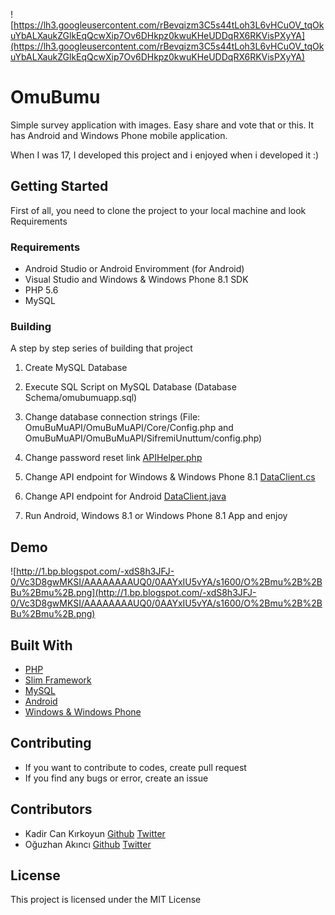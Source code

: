 ![https://lh3.googleusercontent.com/rBevqizm3C5s44tLoh3L6vHCuOV_tqOkuYbALXaukZGlkEqQcwXip7Ov6DHkpz0kwuKHeUDDqRX6RKVisPXyYA](https://lh3.googleusercontent.com/rBevqizm3C5s44tLoh3L6vHCuOV_tqOkuYbALXaukZGlkEqQcwXip7Ov6DHkpz0kwuKHeUDDqRX6RKVisPXyYA)

# OmuBumu

Simple survey application with images. Easy share and vote that or this. It has Android and Windows Phone mobile application. 

When I was 17, I developed this project and i enjoyed when i developed it :)

## Getting Started

First of all, you need to clone the project to your local machine and look Requirements

### Requirements

* Android Studio or Android Enviromment (for Android)
* Visual Studio and Windows & Windows Phone 8.1 SDK
* PHP 5.6
* MySQL

### Building

A step by step series of building that project

1. Create MySQL Database

2. Execute SQL Script on MySQL Database (Database Schema/omubumuapp.sql)

3. Change database connection strings (File: OmuBuMuAPI/OmuBuMuAPI/Core/Config.php and OmuBuMuAPI/OmuBuMuAPI/SifremiUnuttum/config.php)

4. Change password reset link [APIHelper.php](https://github.com/peacecwz/Omubumu/blob/478d7f615168cb2acfa6e043258cac47293b97c0/OmuBuMuAPI/OmuBuMuAPI/Helpers/APIHelper.php#L150)

5. Change API endpoint for Windows & Windows Phone 8.1 [DataClient.cs](https://github.com/peacecwz/Omubumu/blob/478d7f615168cb2acfa6e043258cac47293b97c0/OmuBumuUA/OmuBumu/OmuBumu.Shared/Common/DataClient.cs#L30)

6. Change API endpoint for Android [DataClient.java](https://github.com/peacecwz/Omubumu/blob/478d7f615168cb2acfa6e043258cac47293b97c0/Android/app/src/main/java/com/hsd/omubumu/Common/DataClient.java#L30)

7. Run Android, Windows 8.1 or Windows Phone 8.1 App and enjoy

## Demo

![http://1.bp.blogspot.com/-xdS8h3JFJ-0/Vc3D8gwMKSI/AAAAAAAAUQ0/0AAYxIU5vYA/s1600/O%2Bmu%2B%2BBu%2Bmu%2B.png](http://1.bp.blogspot.com/-xdS8h3JFJ-0/Vc3D8gwMKSI/AAAAAAAAUQ0/0AAYxIU5vYA/s1600/O%2Bmu%2B%2BBu%2Bmu%2B.png)

## Built With

* [PHP](http://php.net/) 
* [Slim Framework](https://www.slimframework.com/)
* [MySQL](https://www.mysql.com/)
* [Android](https://developer.android.com/)
* [Windows & Windows Phone](https://developer.microsoft.com/en-us/windows)

## Contributing

* If you want to contribute to codes, create pull request
* If you find any bugs or error, create an issue

## Contributors

* Kadir Can Kırkoyun [Github](https://github.com/kadircankirkoyun) [Twitter](https://twitter.com/kkirkoyun)
* Oğuzhan Akıncı [Github](https://github.com/oguzhanaknc) [Twitter](https://twitter.com/oguzhanaknc)

## License

This project is licensed under the MIT License
